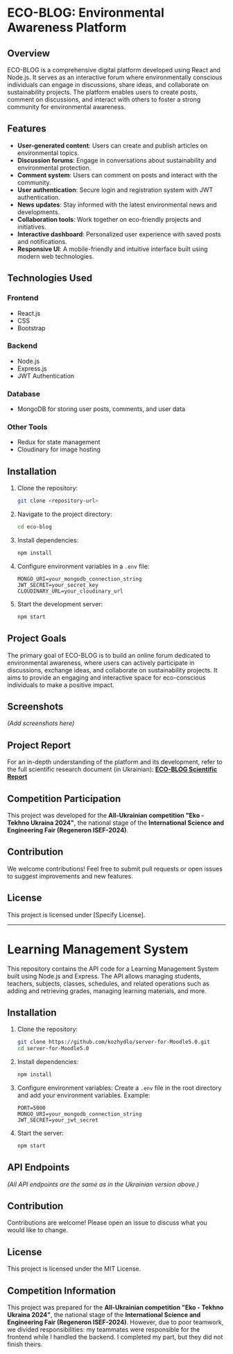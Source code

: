 # ECO-BLOG: Environmental Awareness Platform

## Overview

ECO-BLOG is a comprehensive digital platform developed using React and Node.js. It serves as an interactive forum where environmentally conscious individuals can engage in discussions, share ideas, and collaborate on sustainability projects. The platform enables users to create posts, comment on discussions, and interact with others to foster a strong community for environmental awareness.

## Features

- **User-generated content**: Users can create and publish articles on environmental topics.
- **Discussion forums**: Engage in conversations about sustainability and environmental protection.
- **Comment system**: Users can comment on posts and interact with the community.
- **User authentication**: Secure login and registration system with JWT authentication.
- **News updates**: Stay informed with the latest environmental news and developments.
- **Collaboration tools**: Work together on eco-friendly projects and initiatives.
- **Interactive dashboard**: Personalized user experience with saved posts and notifications.
- **Responsive UI**: A mobile-friendly and intuitive interface built using modern web technologies.

## Technologies Used

### Frontend
- React.js
- CSS
- Bootstrap

### Backend
- Node.js
- Express.js
- JWT Authentication

### Database
- MongoDB for storing user posts, comments, and user data

### Other Tools
- Redux for state management
- Cloudinary for image hosting

## Installation

1. Clone the repository:
   ```sh
   git clone <repository-url>
   ```
2. Navigate to the project directory:
   ```sh
   cd eco-blog
   ```
3. Install dependencies:
   ```sh
   npm install
   ```
4. Configure environment variables in a `.env` file:
   ```env
   MONGO_URI=your_mongodb_connection_string
   JWT_SECRET=your_secret_key
   CLOUDINARY_URL=your_cloudinary_url
   ```
5. Start the development server:
   ```sh
   npm start
   ```

## Project Goals

The primary goal of ECO-BLOG is to build an online forum dedicated to environmental awareness, where users can actively participate in discussions, exchange ideas, and collaborate on sustainability projects. It aims to provide an engaging and interactive space for eco-conscious individuals to make a positive impact.

## Screenshots

*(Add screenshots here)*

## Project Report

For an in-depth understanding of the platform and its development, refer to the full scientific research document (in Ukrainian): **[ECO-BLOG Scientific Report](<link-to-scientific-report>)**

## Competition Participation

This project was developed for the **All-Ukrainian competition "Eko - Tekhno Ukraina 2024"**, the national stage of the **International Science and Engineering Fair (Regeneron ISEF-2024)**.

## Contribution

We welcome contributions! Feel free to submit pull requests or open issues to suggest improvements and new features.

## License

This project is licensed under [Specify License].

---

# Learning Management System

This repository contains the API code for a Learning Management System built using Node.js and Express. The API allows managing students, teachers, subjects, classes, schedules, and related operations such as adding and retrieving grades, managing learning materials, and more.

## Installation

1. Clone the repository:
    ```bash
    git clone https://github.com/kozhydlo/server-for-Moodle5.0.git
    cd server-for-Moodle5.0
    ```

2. Install dependencies:
    ```bash
    npm install
    ```

3. Configure environment variables:
    Create a `.env` file in the root directory and add your environment variables. Example:
    ```env
    PORT=5000
    MONGO_URI=your_mongodb_connection_string
    JWT_SECRET=your_jwt_secret
    ```

4. Start the server:
    ```bash
    npm start
    ```

## API Endpoints

*(All API endpoints are the same as in the Ukrainian version above.)*

## Contribution

Contributions are welcome! Please open an issue to discuss what you would like to change.

## License

This project is licensed under the MIT License.

## Competition Information

This project was prepared for the **All-Ukrainian competition "Eko - Tekhno Ukraina 2024"**, the national stage of the **International Science and Engineering Fair (Regeneron ISEF-2024)**. However, due to poor teamwork, we divided responsibilities: my teammates were responsible for the frontend while I handled the backend. I completed my part, but they did not finish theirs.
